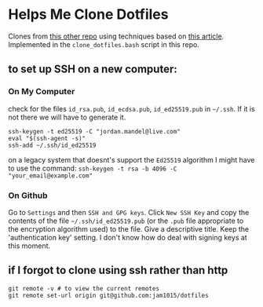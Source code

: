 # Helps Me Clone Dotfiles

Clones from [this other repo](https://github.com/jam1015/dotfiles) using techniques based on [this article](https://www.ackama.com/what-we-think/the-best-way-to-store-your-dotfiles-a-bare-git-repository-explained/). Implemented in the `clone_dotfiles.bash` script in this repo.

## to set up SSH on a new computer:


### On My Computer
check for the files `id_rsa.pub`, `id_ecdsa.pub`, `id_ed25519.pub` in `~/.ssh`.  If it is not there we will have to generate it.

```
ssh-keygen -t ed25519 -C "jordan.mandel@live.com"
eval "$(ssh-agent -s)"
ssh-add ~/.ssh/id_ed25519
```

on a legacy system that doesnt's support the `Ed25519` algorithm I might have to use the command:
`ssh-keygen -t rsa -b 4096 -C "your_email@example.com"`

### On Github

Go to `Settings` and then `SSH and GPG keys`. Click `New SSH Key` and copy the contents of the file `~/.ssh/id_ed25519.pub` (or the `.pub` file appropriate to the encryption algorithm used) to the file.  Give a descriptive title. Keep the 'authentication key' setting. I don't know how do deal with signing keys at this moment.


## if I forgot to clone using ssh rather than http

```
git remote -v # to view the current remotes
git remote set-url origin git@github.com:jam1015/dotfiles
```
